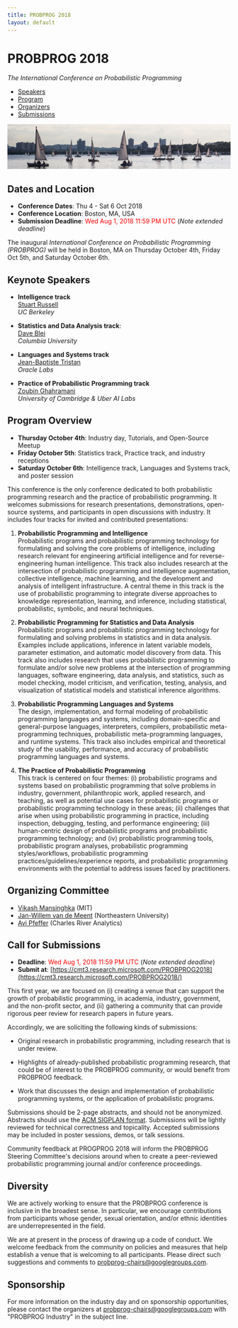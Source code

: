 ```yaml
---
title: PROBPROG 2018
layout: default
---
```


# PROBPROG 2018
*The International Conference on Probabilistic Programming*

- [Speakers](/#keynote-speakers) 
- [Program](/#program-overview)
- [Organizers](/#organizing-committee)
- [Submissions](/#call-for-submissions)

![probprog-banner](assets/images/boston-sailboats.jpg "Photo credit: Salima Bahri")


## Dates and Location

- **Conference Dates**: Thu 4 - Sat 6 Oct 2018
- **Conference Location**: Boston, MA, USA
- **Submission Deadline**: <span style="color:red">Wed Aug 1, 2018 11:59 PM UTC</span> (*Note extended deadline*)

The inaugural *International Conference on Probabilistic Programming (PROBPROG)* will be held in Boston, MA on Thursday October 4th, Friday Oct 5th, and Saturday October 6th.

## Keynote Speakers 

- **Intelligence track**   
  [Stuart Russell](http://people.eecs.berkeley.edu/~russell/)   
  *UC Berkeley*

- **Statistics and Data Analysis track**:   
  [Dave Blei](http://www.cs.columbia.edu/~blei/)   
  *Columbia University*

- **Languages and Systems track**   
  [Jean-Baptiste Tristan](https://jtristan.github.io)   
  *Oracle Labs*

- **Practice of Probabilistic Programming track**   
  [Zoubin Ghahramani](http://mlg.eng.cam.ac.uk/zoubin/)   
  *University of Cambridge & Uber AI Labs*

## Program Overview

- **Thursday October 4th**: Industry day, Tutorials, and Open-Source Meetup
- **Friday October 5th**: Statistics track, Practice track, and industry receptions
- **Saturday October 6th**: Intelligence track, Languages and Systems track, and poster session

This conference is the only conference dedicated to both probabilistic programming research and the practice of probabilistic programming. It welcomes submissions for research presentations, demonstrations, open-source systems, and participants in open discussions with industry. It includes four tracks for invited and contributed presentations:

1. **Probabilistic Programming and Intelligence**   
Probabilistic programs and probabilistic programming technology for formulating and solving the core problems of intelligence, including research relevant for engineering artificial intelligence and for reverse-engineering human intelligence. This track also includes research at the intersection of probabilistic programming and intelligence augmentation, collective intelligence, machine learning, and the development and analysis of intelligent infrastructure. A central theme in this track is the use of probabilistic programming to integrate diverse approaches to knowledge representation, learning, and inference, including statistical, probabilistic, symbolic, and neural techniques.


2. **Probabilistic Programming for Statistics and Data Analysis**   
Probabilistic programs and probabilistic programming technology for formulating and solving problems in statistics and in data analysis. Examples include applications, inference in latent variable models, parameter estimation, and automatic model discovery from data. This track also includes research that uses probabilistic programming to formulate and/or solve new problems at the intersection of programming languages, software engineering, data analysis, and statistics, such as model checking, model criticism, and verification, testing, analysis, and visualization of statistical models and statistical inference algorithms.

3. **Probabilistic Programming Languages and Systems**   
The design, implementation, and formal modeling of probabilistic programming languages and systems, including domain-specific and general-purpose languages, interpreters, compilers, probabilistic meta-programming techniques, probabilistic meta-programming languages, and runtime systems. This track also includes empirical and theoretical study of the usability, performance, and accuracy of probabilistic programming languages and systems.

4. **The Practice of Probabilistic Programming**    
This track is centered on four themes: (i) probabilistic programs and systems based on probabilistic programming that solve problems in industry, government, philanthropic work, applied research, and teaching, as well as potential use cases for probabilistic programs or probabilistic programming technology in these areas; (ii) challenges that arise when using probabilistic programming in practice, including inspection, debugging, testing, and performance engineering; (iii) human-centric design of probabilistic programs and probabilistic programming technology; and (iv) probabilistic programming tools, probabilistic program analyses, probabilistic programming styles/workflows, probabilistic programming practices/guidelines/experience reports, and probabilistic programming environments with the potential to address issues faced by practitioners.

## Organizing Committee

- [Vikash Mansinghka](http://probcomp.csail.mit.edu/principal-investigator/) (MIT)
- [Jan-Willem van de Meent](http://www.ccs.neu.edu/home/jwvdm/) (Northeastern University)
- [Avi Pfeffer](https://www.linkedin.com/in/avi-pfeffer-03188025/) (Charles River Analytics)

## Call for Submissions

- **Deadline**: <span style="color:red">Wed Aug 1, 2018 11:59 PM UTC</span> (*Note extended deadline*)
- **Submit at**: [https://cmt3.research.microsoft.com/PROBPROG2018](https://cmt3.research.microsoft.com/PROBPROG2018/)

This first year, we are focused on (i) creating a venue that can support the growth of probabilistic programming, in academia, industry, government, and the non-profit sector, and (ii) gathering a community that can provide rigorous peer review for research papers in future years.

Accordingly, we are soliciting the following kinds of submissions:

- Original research in probabilistic programming, including research that is under review.

- Highlights of already-published probabilistic programming research, that could be of interest to the PROBPROG community, or would benefit from PROBPROG feedback.

- Work that discusses the design and implementation of probabilistic programming systems, or the application of probabilistic programs. 

Submissions should be 2-page abstracts, and should not be anonymized. Abstracts should use the [ACM SIGPLAN format](http://www.sigplan.org/Resources/Author/). Submissions will be lightly reviewed for technical correctness and topicality. Accepted submissions may be included in poster sessions, demos, or talk sessions.

Community feedback at PROGPROG 2018 will inform the PROBPROG Steering Committee's decisions around when to create a peer-reviewed probabilistic programming journal and/or conference proceedings.

## Diversity

We are actively working to ensure that the PROBPROG conference is inclusive in the broadest sense. In particular, we encourage contributions from participants whose gender, sexual orientation, and/or ethnic identities are underrepresented in the field.

We are at present in the process of drawing up a code of conduct. We welcome feedback from the community on policies and measures that help establish a venue that is welcoming to all participants. Please direct such suggestions and comments to [probprog-chairs@googlegroups.com](probprog-chairs@googlegroups.com).

## Sponsorship

For more information on the industry day and on sponsorship opportunities, please contact the organizers at [probprog-chairs@googlegroups.com](probprog-chairs@googlegroups.com) with "PROBPROG Industry" in the subject line.
